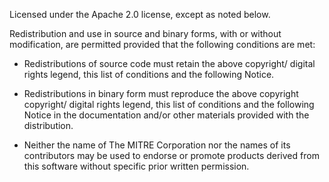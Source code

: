 Licensed under the Apache 2.0 license, except as noted below.  

Redistribution and use in source and binary forms, with or without modification, are permitted provided that the following conditions are met:

-	Redistributions of source code must retain the above copyright/ digital rights legend, this list of conditions and the following Notice.

-	Redistributions in binary form must reproduce the above copyright copyright/ digital rights legend, this list of conditions and the following Notice in the documentation and/or other materials provided with the distribution.

-	Neither the name of The MITRE Corporation nor the names of its contributors may be used to endorse or promote products derived from this software without specific prior written permission.